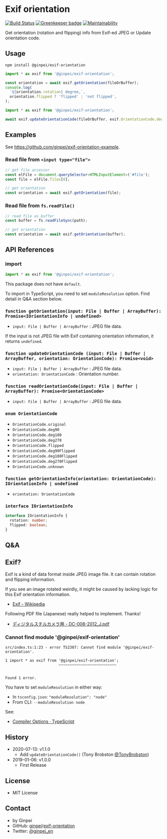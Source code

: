 # Exif orientation

[![Build Status](https://travis-ci.org/ginpei/exif-orientation.svg?branch=master)](https://travis-ci.org/ginpei/exif-orientation)
[![Greenkeeper badge](https://badges.greenkeeper.io/ginpei/exif-orientation.svg)](https://greenkeeper.io/)
[![Maintainability](https://api.codeclimate.com/v1/badges/022850f0f474ca642afe/maintainability)](https://codeclimate.com/github/ginpei/exif-orientation/maintainability)

Get orientation (rotation and flipping) info from Exif-ed JPEG or Update orientation code.

## Usage

```
npm install @ginpei/exif-orientation
```

```ts
import * as exif from '@ginpei/exif-orientation';

const orientation = await exif.getOrientation(fileOrBuffer);
console.log(
  `${orientation.rotation} degree,`,
  orientation.flipped ? 'flipped' : 'not flipped',
);
```

```ts
import * as exif from '@ginpei/exif-orientation';

await exif.updateOrientationCode(fileOrBuffer, exif.OrientationCode.deg90Flipped);
```

## Examples

See https://github.com/ginpei/exif-orientation-example.

### Read file from `<input type="file">`

```ts
// get file accessor
const elFile = document.querySelector<HTMLInputElement>('#file');
const file = elFile.files[0];

// get orientation
const orientation = await exif.getOrientation(file);
```

### Read file from `fs.readFile()`

```js
// read file as buffer
const buffer = fs.readFileSync(path);

// get orientation
const orientation = await exif.getOrientation(buffer);
```

## API References

### import

```ts
import * as exif from '@ginpei/exif-orientation';
```

This package does not have `default`.

To import in TypeScript, you need to set `moduleResolution` option. Find detail in Q&A section below.

### `function getOrientation(input: File | Buffer | ArrayBuffer): Promise<IOrientationInfo | undefined>`

- `input: File | Buffer | ArrayBuffer` : JPEG file data.

If the input is not JPEG file with Exif containing orientation information, it returns `undefined`.

### `function updateOrientationCode (input: File | Buffer | ArrayBuffer, orientation: OrientationCode): Promise<void>`

- `input: File | Buffer | ArrayBuffer` : JPEG file data.
- `orientation: OrientationCode` : Orientation number.

### `function readOrientationCode(input: File | Buffer | ArrayBuffer): Promise<OrientationCode>`

- `input: File | Buffer | ArrayBuffer` : JPEG file data.

### `enum OrientationCode`

- `OrientationCode.original`
- `OrientationCode.deg90`
- `OrientationCode.deg180`
- `OrientationCode.deg270`
- `OrientationCode.flipped`
- `OrientationCode.deg90Flipped`
- `OrientationCode.deg180Flipped`
- `OrientationCode.deg270Flipped`
- `OrientationCode.unknown`

### `function getOrientationInfo(orientation: OrientationCode): IOrientationInfo | undefined`

- `orientation: OrientationCode`

### `interface IOrientationInfo`

```ts
interface IOrientationInfo {
  rotation: number;
  flipped: boolean;
}
```

## Q&A

## Exif?

Exif is a kind of data format inside JPEG image file. It can contain rotation and flipping information.

If you see an image rotated weirdly, it might be caused by lacking logic for this Exif orientation information.

- [Exif - Wikipedia](https://en.wikipedia.org/wiki/Exif)

Following PDF file (Japanese) really helped to implement. Thanks!

- [ディジタルスチルカメラ用 - DC-008-2012_J.pdf](http://www.cipa.jp/std/documents/j/DC-008-2012_J.pdf)

### Cannot find module '@ginpei/exif-orientation'

```
src/index.ts:1:23 - error TS2307: Cannot find module '@ginpei/exif-orientation'.

1 import * as exif from '@ginpei/exif-orientation';
                        ~~~~~~~~~~~~~~~~~~~~~~~~~~


Found 1 error.
```

You have to set `moduleResolution` in either way:

- In `tsconfig.json`: `"moduleResolution": "node"`
- From CLI: `--moduleResolution node`

See:

- [Compiler Options · TypeScript](https://www.typescriptlang.org/docs/handbook/compiler-options.html)

## History

- 2020-07-13: v1.1.0
  - Add `updateOrientationCode()` (Tony Brobston [@TonyBrobston](https://github.com/TonyBrobston))
- 2019-01-06: v1.0.0
  - First Release

## License

- MIT License

## Contact

- by Ginpei
- GitHub: [ginpei](https://github.com/ginpei/)/[exif-orientation](https://github.com/ginpei/exif-orientation)
- Twitter: [@ginpei\_en](https://twitter.com/ginpei_en)
